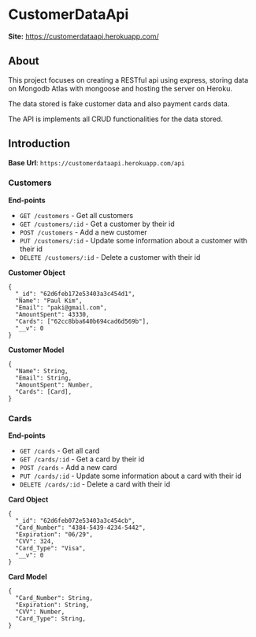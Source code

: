 # CustomerDataApi

**Site:** https://customerdataapi.herokuapp.com/

## **About**

This project focuses on creating a RESTful api using express, storing data on Mongodb Atlas with mongoose and hosting the server on Heroku.

The data stored is fake customer data and also payment cards data.

The API is implements all CRUD functionalities for the data stored.

## **Introduction**

**Base Url**: `https://customerdataapi.herokuapp.com/api`

### **Customers**

**End-points**

- `GET /customers` - Get all customers
- `GET /customers/:id` - Get a customer by their id
- `POST /customers` - Add a new customer
- `PUT /customers/:id` - Update some information about a customer with their id
- `DELETE /customers/:id` - Delete a customer with their id

**Customer Object**
```
{
  "_id": "62d6feb172e53403a3c454d1",
  "Name": "Paul Kim",
  "Email": "paki@gmail.com",
  "AmountSpent": 43330,
  "Cards": ["62cc8bba640b694cad6d569b"],
  "__v": 0
}
```

**Customer Model**
```
{
  "Name": String,
  "Email": String,
  "AmountSpent": Number,
  "Cards": [Card],
}
```

### **Cards**

**End-points**

- `GET /cards` - Get all card
- `GET /cards/:id` - Get a card by their id
- `POST /cards` - Add a new card
- `PUT /cards/:id` - Update some information about a card with their id
- `DELETE /cards/:id` - Delete a card with their id

**Card Object**
```
{
  "_id": "62d6feb072e53403a3c454cb",
  "Card_Number": "4384-5439-4234-5442",
  "Expiration": "06/29",
  "CVV": 324,
  "Card_Type": "Visa",
  "__v": 0
}
```

**Card Model**
```
{
  "Card_Number": String,
  "Expiration": String,
  "CVV": Number,
  "Card_Type": String,
}
```
